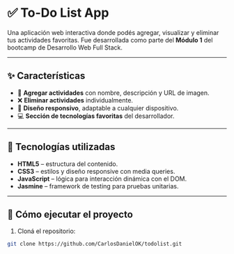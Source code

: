 # ✅ To-Do List App

Una aplicación web interactiva donde podés agregar, visualizar y eliminar tus actividades favoritas. Fue desarrollada como parte del **Módulo 1** del bootcamp de Desarrollo Web Full Stack.

---

## ✨ Características

- 📝 **Agregar actividades** con nombre, descripción y URL de imagen.
- ❌ **Eliminar actividades** individualmente.
- 📱 **Diseño responsivo**, adaptable a cualquier dispositivo.
- 💻 **Sección de tecnologías favoritas** del desarrollador.

---

## 🧪 Tecnologías utilizadas

- **HTML5** – estructura del contenido.
- **CSS3** – estilos y diseño responsive con media queries.
- **JavaScript** – lógica para interacción dinámica con el DOM.
- **Jasmine** – framework de testing para pruebas unitarias.

---

## 🚀 Cómo ejecutar el proyecto

1. Cloná el repositorio:

```bash
git clone https://github.com/CarlosDanielOK/todolist.git
